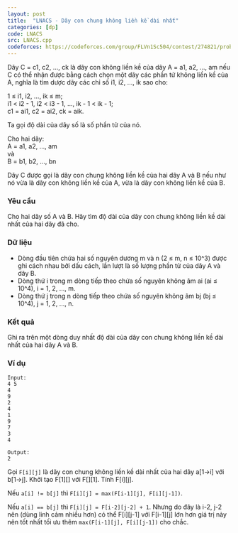 ```yaml
---
layout: post
title:  "LNACS - Dãy con chung không liền kề dài nhất"
categories: [dp]
code: LNACS
src: LNACS.cpp
codeforces: https://codeforces.com/group/FLVn1Sc504/contest/274821/problem/N
---
```




  



Dãy C = c1, c2, ..., ck là dãy con không liền kề của dãy A = a1, a2, ..., am nếu C có thể nhận được bằng cách chọn một dãy các phần tử không liền kề của A, nghĩa là tìm dược dãy các chỉ số i1, i2, ..., ik sao cho:

1 ≤ i1, i2, ..., ik ≤ m;  
i1 < i2 - 1, i2 < i3 - 1, ..., ik - 1 < ik - 1;  
c1 = ai1, c2 = ai2, ck = aik.

Ta gọi độ dài của dãy số là số phần tử của nó.

Cho hai dãy:  
A = a1, a2, ..., am  
và  
B = b1, b2, ..., bn

Dãy C được gọi là dãy con chung không liền kề của hai dãy A và B nếu như nó vừa là dãy con không liền kề của A, vừa là dãy con không liền kề của B.

### Yêu cầu

Cho hai dãy số A và B. Hãy tìm độ dài của dãy con chung không liền kề dài nhất của hai dãy đã cho.

### Dữ liệu

+ Dòng đầu tiên chứa hai số nguyên dương m và n (2 ≤ m, n ≤ 10^3) được ghi cách nhau bởi dấu cách, lần lượt là số lượng phần tử của dãy A và dãy B.
+ Dòng thứ i trong m dòng tiếp theo chứa số nguyên không âm ai (ai ≤ 10^4), i = 1, 2, ..., m.
+ Dòng thứ j trong n dòng tiếp theo chứa số nguyên không âm bj (bj ≤ 10^4), j = 1, 2, ..., n.

### Kết quả

Ghi ra trên một dòng duy nhất độ dài của dãy con chung không liền kề dài nhất của hai dãy A và B.

### Ví dụ

```
Input:
4 5
4
9
2
4
1
9
7
3
4

Output:
2

```

<!--more-->



Gọi `F[i][j]` là dãy con chung không liền kề dài nhất của hai dãy a[1->i] với b[1->j]. Khởi tạo F[1][] với F[][1]. Tính F[i][j].

Nếu `a[i] != b[j]` thì `F[i][j] = max(F[i-1][j], F[i][j-1])`. 

Nếu `a[i] == b[j]` thì `F[i][j] = F[i-2][j-2] + 1`. Nhưng do đây là i-2, j-2 nên (dùng linh cảm nhiều hơn) có thể F[i][j-1] với F[i-1][j] lớn hơn giá trị này nên tốt nhất tối ưu thêm `max(F[i-1][j], F[i][j-1])` cho chắc.
